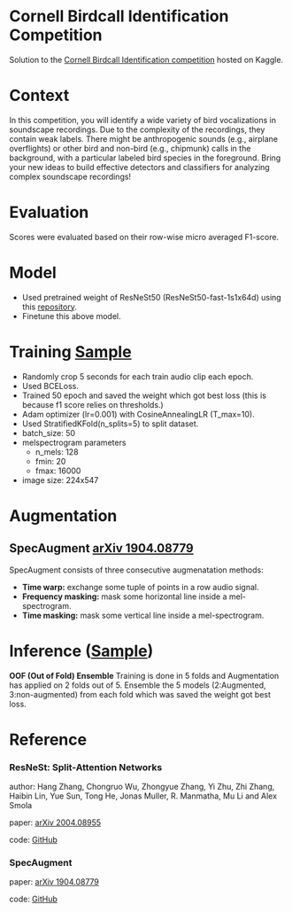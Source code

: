 # Cornell Birdcall Identification Competition
Solution to the [Cornell Birdcall Identification competition](https://www.kaggle.com/c/birdsong-recognition) hosted on Kaggle.

# Context
In this competition, you will identify a wide variety of bird vocalizations in soundscape recordings. Due to the complexity of the recordings, they contain weak labels. There might be anthropogenic sounds (e.g., airplane overflights) or other bird and non-bird (e.g., chipmunk) calls in the background, with a particular labeled bird species in the foreground. Bring your new ideas to build effective detectors and classifiers for analyzing complex soundscape recordings!
# Evaluation
Scores were evaluated based on their row-wise micro averaged F1-score.
# Model
* Used pretrained weight of ResNeSt50 (ResNeSt50-fast-1s1x64d) using this [repository](https://github.com/zhanghang1989/ResNeSt).
* Finetune this above model.
# Training [Sample](https://github.com/jiten597/Audio-Classification/blob/master/Birdsong_resnest50_training.ipynb)
* Randomly crop 5 seconds for each train audio clip each epoch.
* Used BCELoss.
* Trained 50 epoch and saved the weight which got best loss (this is because f1 score relies on thresholds.)
* Adam optimizer (lr=0.001) with CosineAnnealingLR (T_max=10).
* Used StratifiedKFold(n_splits=5) to split dataset.
* batch_size: 50
* melspectrogram parameters
  * n_mels: 128
  * fmin: 20
  * fmax: 16000
* image size: 224x547
# Augmentation
## SpecAugment [arXiv 1904.08779](https://arxiv.org/pdf/1904.08779.pdf)
SpecAugment consists of three consecutive augmenatation methods:
* **Time warp:** exchange some tuple of points in a row audio signal.
* **Frequency masking:** mask some horizontal line inside a mel-spectrogram.
* **Time masking:** mask some vertical line inside a mel-spectrogram.

# Inference ([Sample](https://github.com/jiten597/Audio-Classification/blob/master/Birdsong_resnest50_inference.ipynb))
**OOF (Out of Fold) Ensemble**
Training is done in 5 folds and Augmentation has applied on 2 folds out of 5.
Ensemble the 5 models (2:Augmented, 3:non-augmented) from each fold which was saved the weight got best loss.

# Reference
### ResNeSt: Split-Attention Networks
author: Hang Zhang, Chongruo Wu, Zhongyue Zhang, Yi Zhu, Zhi Zhang, Haibin Lin, Yue Sun, Tong He, Jonas Muller, R. Manmatha, Mu Li and Alex Smola

paper: [arXiv 2004.08955](https://arxiv.org/abs/2004.08955)

code: [GitHub](https://github.com/koukyo1994/kaggle-birdcall-resnet-baseline-training)
### SpecAugment
paper: [arXiv 1904.08779](https://arxiv.org/pdf/1904.08779.pdf)

code: [GitHub](https://github.com/zcaceres/spec_augment)
